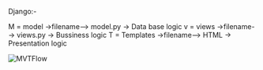 Django:-

M = model ->filename--> model.py -> Data base logic
v = views ->filename--> views.py -> Bussiness logic
T = Templates ->filename--> HTML -> Presentation logic


![MVTFlow](https://github.com/https://www.interviewbit.com/blog/wp-content/uploads/2022/06/Model-768x263.png)